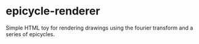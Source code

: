 # epicycle-renderer

Simple HTML toy for rendering drawings using the fourier transform and a series of epicycles.